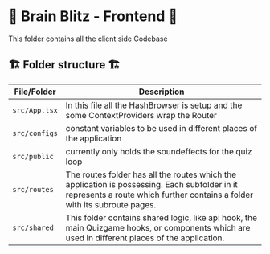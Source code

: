 
# 	🧠 Brain Blitz - Frontend 	🧠
This folder contains all the client side Codebase


## 🏗️ Folder structure 🏗️
| File/Folder | Description |
| ----------- | ----------- |
|`src/App.tsx`| In this file all the HashBrowser is setup and the some ContextProviders wrap the Router |
| `src/configs` | constant variables to be used in different places of the application
| `src/public` | currently only holds the soundeffects for the quiz loop
| `src/routes` | The routes folder has all the routes which the application is possessing. Each subfolder in it represents a route which further contains a folder with its subroute pages. 
| `src/shared` | This folder contains shared logic, like api hook, the main Quizgame hooks, or components which are used in different places of the application. |
